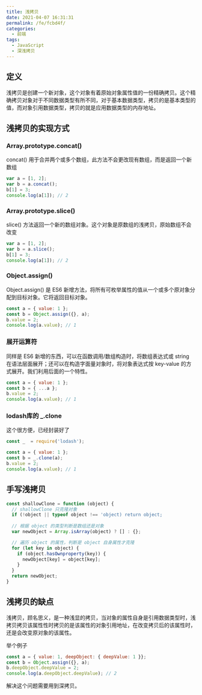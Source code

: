 ```yaml
---
title: 浅拷贝
date: 2021-04-07 16:31:31
permalink: /fe/fcbd4f/
categories:
  - 前端
tags:
  - JavaScript
  - 深浅拷贝
---
```

## 定义
浅拷贝是创建一个新对象，这个对象有着原始对象属性值的一份精确拷贝。这个精确拷贝对象对于不同数据类型有所不同，对于基本数据类型，拷贝的是基本类型的值，而对象引用数据类型，拷贝的就是应用数据类型的内存地址。

## 浅拷贝的实现方式

### Array.prototype.concat()
concat() 用于合并两个或多个数组，此方法不会更改现有数组，而是返回一个新数组
```javascript
var a = [1, 2];
var b = a.concat();
b[1] = 3;
console.log(a[1]); // 2
```
### Array.prototype.slice()
slice() 方法返回一个新的数组对象。这个对象是原数组的浅拷贝，原始数组不会改变
```javascript
var a = [1, 2];
var b = a.slice();
b[1] = 3;
console.log(a[1]); // 2
```
### Object.assign()
Object.assign() 是 ES6 新增方法，将所有可枚举属性的值从一个或多个原对象分配到目标对象。它将返回目标对象。
```javascript
const a = { value: 1 };
const b = Object.assign({}, a);
b.value = 2;
console.log(a.value); // 1
```

### 展开运算符
同样是 ES6 新增的东西，可以在函数调用/数组构造时，将数组表达式或 string 在语法层面展开；还可以在构造字面量对象时，将对象表达式按 key-value 的方式展开。我们利用后面的一个特性。
```javascript
const a = { value: 1 };
const b = { ...a };
b.value = 2;
console.log(a.value); // 1
```

### lodash库的 _.clone
这个很方便，已经封装好了
```javascript
const _  = require('lodash');

const a = { value: 1 };
const b = _.clone(a);
b.value = 2;
console.log(a.value); // 1
```

## 手写浅拷贝
```javascript
const shallowClone = function (object) {
  // shallowClone 只克隆对象
  if (!object || typeof object !== 'object) return object;
  
  // 根据 object 的类型判断是数组还是对象
  var newObject = Array.isArray(object) ? [] : {};

  // 遍历 object 的属性，判断是 object 自身属性才克隆
  for (let key in object) {
    if (object.hasOwnproperty(key)) {
      newObject[key] = object[key];
    }
  }
  return newObject;
}
```

## 浅拷贝的缺点
浅拷贝，顾名思义，是一种浅显的拷贝，当对象的属性自身是引用数据类型时，浅拷贝拷贝该属性性时拷贝的是该属性的对象引用地址，在改变拷贝后的该属性时，还是会改变原对象的该属性。

举个例子
```javascript
const a = { value: 1, deepObject: { deepValue: 1 }};
const b = Object.assign({}, a);
b.deepObject.deepValue = 2;
console.log(a.deepObject.deepValue); // 2
```

解决这个问题需要用到深拷贝。